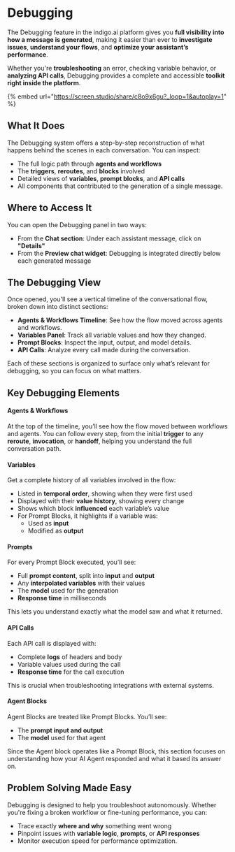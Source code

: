 # Debugging

The Debugging feature in the indigo.ai platform gives you **full visibility into how a message is generated**, making it easier than ever to **investigate issues**, **understand your flows**, and **optimize your assistant’s performance**.&#x20;

Whether you're **troubleshooting** an error, checking variable behavior, or **analyzing API calls**, Debugging provides a complete and accessible **toolkit right inside the platform**.

{% embed url="https://screen.studio/share/c8o9x6gu?_loop=1&autoplay=1" %}

## What It Does

The Debugging system offers a step-by-step reconstruction of what happens behind the scenes in each conversation. You can inspect:

* The full logic path through **agents and workflows**
* The **triggers**, **reroutes**, and **blocks** involved
* Detailed views of **variables**, **prompt blocks**, and **API calls**
* All components that contributed to the generation of a single message.

## Where to Access It

You can open the Debugging panel in two ways:

* From the **Chat section**: Under each assistant message, click on **"Details"**
* From the **Preview chat widget**: Debugging is integrated directly below each generated message

## The Debugging View

Once opened, you'll see a vertical timeline of the conversational flow, broken down into distinct sections:

* **Agents & Workflows Timeline**: See how the flow moved across agents and workflows.
* **Variables Panel**: Track all variable values and how they changed.
* **Prompt Blocks**: Inspect the input, output, and model details.
* **API Calls**: Analyze every call made during the conversation.

Each of these sections is organized to surface only what’s relevant for debugging, so you can focus on what matters.

## Key Debugging Elements

#### Agents & Workflows

At the top of the timeline, you’ll see how the flow moved between workflows and agents. You can follow every step, from the initial **trigger** to any **reroute**, **invocation**, or **handoff**, helping you understand the full conversation path.

#### Variables

Get a complete history of all variables involved in the flow:

* Listed in **temporal order**, showing when they were first used
* Displayed with their **value history**, showing every change
* Shows which block **influenced** each variable’s value
* For Prompt Blocks, it highlights if a variable was:
  * Used as **input**
  * Modified as **output**

#### Prompts

For every Prompt Block executed, you’ll see:

* Full **prompt content**, split into **input** and **output**
* Any **interpolated variables** with their values
* The **model** used for the generation
* **Response time** in milliseconds

This lets you understand exactly what the model saw and what it returned.

#### API Calls

Each API call is displayed with:

* Complete **logs** of headers and body
* Variable values used during the call
* **Response time** for the call execution

This is crucial when troubleshooting integrations with external systems.

#### Agent Blocks

Agent Blocks are treated like Prompt Blocks. You’ll see:

* The **prompt input and output**
* The **model** used for that agent

Since the Agent block operates like a Prompt Block, this section focuses on understanding how your AI Agent responded and what it based its answer on.

## Problem Solving Made Easy

Debugging is designed to help you troubleshoot autonomously. Whether you're fixing a broken workflow or fine-tuning performance, you can:

* Trace exactly **where and why** something went wrong
* Pinpoint issues with **variable logic**, **prompts**, or **API responses**
* Monitor execution speed for performance optimization.&#x20;
